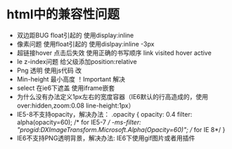
# html中的兼容性问题
 * 双边距BUG float引起的  使用display:inline
 * 像素问题 使用float引起的 使用dislpay:inline -3px  
 * 超链接hover 点击后失效  使用正确的书写顺序 link visited hover active
 * Ie z-index问题 给父级添加position:relative
 * Png 透明 使用js代码 改
 * Min-height 最小高度 ！Important 解决
 * select 在ie6下遮盖 使用iframe嵌套
 * 为什么没有办法定义1px左右的宽度容器（IE6默认的行高造成的，使用over:hidden,zoom:0.08 line-height:1px）
 * IE5-8不支持opacity，解决办法：
    .opacity {
     opacity: 0.4
     filter: alpha(opacity=60); /* for IE5-7 */
     -ms-filter: "progid:DXImageTransform.Microsoft.Alpha(Opacity=60)"; /* for IE 8*/
     }
 * IE6不支持PNG透明背景，解决办法: IE6下使用gif图片或者用插件

